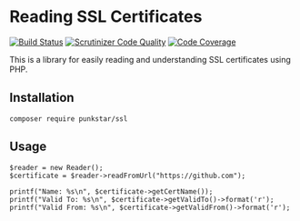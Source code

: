 # Reading SSL Certificates

[![Build Status](https://travis-ci.org/punkstar/ssl.svg?branch=master)](https://travis-ci.org/punkstar/ssl) [![Scrutinizer Code Quality](https://scrutinizer-ci.com/g/punkstar/ssl/badges/quality-score.png?b=master)](https://scrutinizer-ci.com/g/punkstar/ssl/?branch=master) [![Code Coverage](https://scrutinizer-ci.com/g/punkstar/ssl/badges/coverage.png?b=master)](https://scrutinizer-ci.com/g/punkstar/ssl/?branch=master)

This is a library for easily reading and understanding SSL certificates using PHP.

## Installation

    composer require punkstar/ssl
    
## Usage

    $reader = new Reader();
    $certificate = $reader->readFromUrl("https://github.com");

    printf("Name: %s\n", $certificate->getCertName());
    printf("Valid To: %s\n", $certificate->getValidTo()->format('r');
    printf("Valid From: %s\n", $certificate->getValidFrom()->format('r');

